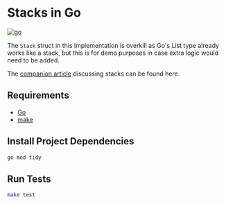 # Stacks in Go

[![go](https://github.com/claudemuller/data-structures/actions/workflows/stacks.go.yml/badge.svg)](https://github.com/claudemuller/data-structures/actions/workflows/stacks.go.yml)

The `Stack` struct in this implementation is overkill as Go's List type already works like a stack, but this is for demo purposes in case extra logic would need to be added.

The [companion article](https://dxt.rs/category/programming/general/stacks) discussing stacks can be found here.

## Requirements

- [Go](https://go.dev/)
- [make](https://www.gnu.org/software/make/)

## Install Project Dependencies

```bash
go mod tidy
```

## Run Tests

```bash
make test
```
